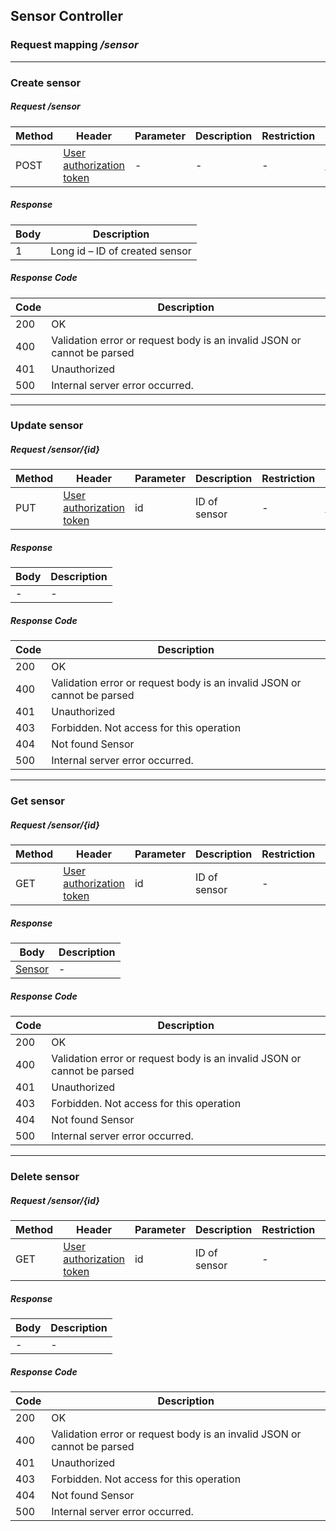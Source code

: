 ## Sensor Controller
### Request mapping <em>/sensor</em>

___
### Create sensor
##### Request /sensor
Method | Header | Parameter | Description | Restriction | Body | Description | Restriction
------------ | ------------- | ------------- | ------------- | ------------- | ------------- | ------------- | -------------
POST | [User authorization token](https://github.com/ilyukou/iot-docs/dto/AuthenticationUser) |- | - | - | [Sensor](https://github.com/ilyukou/iot-docs/dto/Sensor) | - | -

##### Response
Body | Description
------------ | -------------
1 | Long id – ID of created sensor

##### Response Code
Code | Description
------------ | -------------
200 | OK
400 | Validation error or request body is an invalid JSON or cannot be parsed
401 | Unauthorized
500 | Internal server error occurred.


___
### Update sensor
##### Request /sensor/{id}
Method | Header | Parameter | Description | Restriction | Body | Description | Restriction
------------ | ------------- | ------------- | ------------- | ------------- | ------------- | ------------- | -------------
PUT | [User authorization token](https://github.com/ilyukou/iot-docs/dto/AuthenticationUser) | id | ID of sensor | - | [Sensor](https://github.com/ilyukou/iot-docs/dto/Sensor) | - | -

##### Response
Body | Description
------------ | -------------
- | -

##### Response Code
Code | Description
------------ | -------------
200 | OK
400 | Validation error or request body is an invalid JSON or cannot be parsed
401 | Unauthorized
403 | Forbidden. Not access for this operation
404 | Not found Sensor
500 | Internal server error occurred.

___
### Get sensor
##### Request /sensor/{id}
Method | Header | Parameter | Description | Restriction | Body | Description | Restriction
------------ | ------------- | ------------- | ------------- | ------------- | ------------- | ------------- | -------------
GET | [User authorization token](https://github.com/ilyukou/iot-docs/dto/AuthenticationUser) | id | ID of sensor | - | - | - | -

##### Response
Body | Description
------------ | -------------
[Sensor](https://github.com/ilyukou/iot-docs/dto/Sensor) | -

##### Response Code
Code | Description
------------ | -------------
200 | OK
400 | Validation error or request body is an invalid JSON or cannot be parsed
401 | Unauthorized
403 | Forbidden. Not access for this operation
404 | Not found Sensor
500 | Internal server error occurred.

___
### Delete sensor
##### Request /sensor/{id}
Method | Header | Parameter | Description | Restriction | Body | Description | Restriction
------------ | ------------- | ------------- | ------------- | ------------- | ------------- | ------------- | -------------
GET | [User authorization token](https://github.com/ilyukou/iot-docs/dto/AuthenticationUser) | id | ID of sensor | - | - | - | -

##### Response
Body | Description
------------ | -------------
- | -

##### Response Code
Code | Description
------------ | -------------
200 | OK
400 | Validation error or request body is an invalid JSON or cannot be parsed
401 | Unauthorized
403 | Forbidden. Not access for this operation
404 | Not found Sensor
500 | Internal server error occurred.
